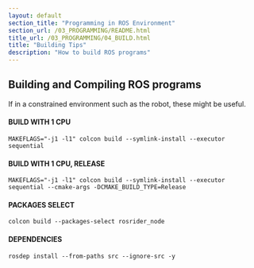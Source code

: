 ```yaml
---
layout: default
section_title: "Programming in ROS Environment"
section_url: /03_PROGRAMMING/README.html
title_url: /03_PROGRAMMING/04_BUILD.html
title: "Building Tips"
description: "How to build ROS programs"
---
```



## Building and Compiling ROS programs

If in a constrained environment such as the robot, these might be useful.

#### BUILD WITH 1 CPU
```
MAKEFLAGS="-j1 -l1" colcon build --symlink-install --executor sequential
```
#### BUILD WITH 1 CPU, RELEASE
```
MAKEFLAGS="-j1 -l1" colcon build --symlink-install --executor sequential --cmake-args -DCMAKE_BUILD_TYPE=Release
```
#### PACKAGES SELECT
```
colcon build --packages-select rosrider_node
```
#### DEPENDENCIES
```
rosdep install --from-paths src --ignore-src -y
```

